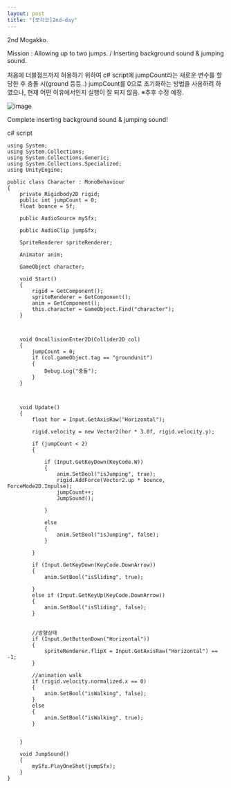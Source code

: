 ```yaml
---
layout: post
title: "[모각코]2nd-day"
---
```


2nd Mogakko.

Mission : Allowing up to two jumps. / Inserting background sound & jumping sound.

처음에 더블점프까지 허용하기 위하여 c# script에 jumpCount라는 새로운 변수를 할당한 후 충돌 시(ground 등등..) jumpCount를 0으로 초기화하는 방법을 사용하려 하였으나,
현재 어떤 이유에서인지 실행이 잘 되지 않음. ※추후 수정 예정.


![image](https://user-images.githubusercontent.com/78609676/125198452-dfa77000-e29c-11eb-8490-47ed6a1ebd01.png)


Complete inserting background sound & jumping sound!

c# script

<pre><code>using System;
using System.Collections;
using System.Collections.Generic;
using System.Collections.Specialized;
using UnityEngine;

public class Character : MonoBehaviour
{
    private Rigidbody2D rigid;
    public int jumpCount = 0;
    float bounce = 5f;

    public AudioSource mySfx;

    public AudioClip jumpSfx;

    SpriteRenderer spriteRenderer;

    Animator anim;

    GameObject character;

    void Start()
    {
        rigid = GetComponent<Rigidbody2D>();
        spriteRenderer = GetComponent<SpriteRenderer>();
        anim = GetComponent<Animator>();
        this.character = GameObject.Find("character");
    }



    void OncollisionEnter2D(Collider2D col)
    {
        jumpCount = 0;
        if (col.gameObject.tag == "groundunit")
        {
            Debug.Log("충돌");
        }
    }



    void Update()
    {
        float hor = Input.GetAxisRaw("Horizontal");

        rigid.velocity = new Vector2(hor * 3.0f, rigid.velocity.y);

        if (jumpCount < 2)
        {

            if (Input.GetKeyDown(KeyCode.W))
            {
                anim.SetBool("isJumping", true);
                rigid.AddForce(Vector2.up * bounce, ForceMode2D.Impulse);
                jumpCount++;
                JumpSound();

            }

            else
            {
                anim.SetBool("isJumping", false);
            }

        }

        if (Input.GetKeyDown(KeyCode.DownArrow))
        {
            anim.SetBool("isSliding", true);

        }
        else if (Input.GetKeyUp(KeyCode.DownArrow))
        {
            anim.SetBool("isSliding", false);
        }


        //방향상태
        if (Input.GetButtonDown("Horizontal"))
        {
            spriteRenderer.flipX = Input.GetAxisRaw("Horizontal") == -1;
        }

        //animation walk
        if (rigid.velocity.normalized.x == 0)
        {
            anim.SetBool("isWalking", false);
        }
        else
        {
            anim.SetBool("isWalking", true);
        }


    }

    void JumpSound()
    {
        mySfx.PlayOneShot(jumpSfx);
    }
}</code></pre>
